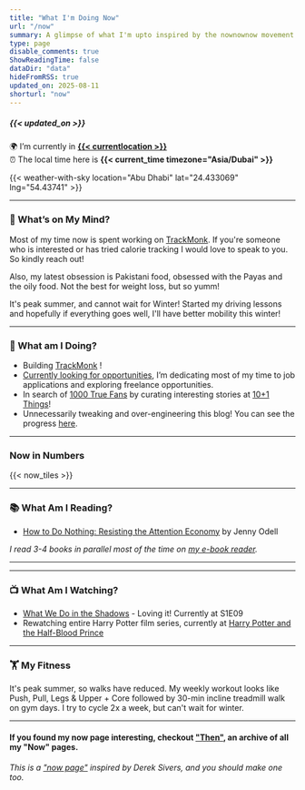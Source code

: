```yaml
---
title: "What I'm Doing Now"
url: "/now"
summary: A glimpse of what I'm upto inspired by the nownownow movement by Derek Sivers.
type: page
disable_comments: true
ShowReadingTime: false
dataDir: "data"
hideFromRSS: true
updated_on: 2025-08-11
shorturl: "now"
---
```


#####  {{< updated_on >}}

🌍 I’m currently in **[{{< currentlocation >}}](https://what3words.com/inferior.reserved.drives)**   
⏰ The local time here is **{{< current_time timezone="Asia/Dubai" >}}**  

{{< weather-with-sky location="Abu Dhabi" lat="24.433069" lng="54.43741" >}}




---

### 💭 What’s on My Mind?  


Most of my time now is spent working on [TrackMonk](https://trackmonk.app). If you're someone who is interested or has tried calorie tracking I would love to speak to you. So kindly reach out!

Also, my latest obsession is Pakistani food, obsessed with the Payas and the oily food. Not the best for weight loss, but so yumm!

It's peak summer, and cannot wait for Winter! Started my driving lessons and hopefully if everything goes well, I'll have better mobility this winter!



---

### 🔨 What am I Doing?

- Building [TrackMonk](https://trackmonk.app) !
- [Currently looking for opportunities](/hire), I’m dedicating most of my time to job applications and exploring freelance opportunities.
- In search of [1000 True Fans](https://kk.org/thetechnium/1000-true-fans/) by curating interesting stories at [10+1 Things](https://newsletter.rishikeshs.com/)!
- Unnecessarily tweaking and over-engineering this blog! You can see the progress [here](/log).

---


### Now in Numbers

{{< now_tiles >}}

---

### 📚 What Am I Reading?

-	[How to Do Nothing: Resisting the Attention Economy](https://geni.us/rs-how-nothing) by Jenny Odell


*I read 3-4 books in parallel most of the time on [my e-book reader](https://geni.us/rsh-kindle-paperwhite).*

---

---



### 📺 What Am I Watching?

- [What We Do in the Shadows](https://www.serializd.com/show/What-We-Do-in-the-Shadows-83631) - Loving it! Currently at S1E09
-  Rewatching entire Harry Potter film series, currently at [Harry Potter and the Half-Blood Prince](https://en.wikipedia.org/wiki/Harry_Potter_and_the_Half-Blood_Prince_(film))

---  

### 🏋 My Fitness

It's peak summer, so walks have reduced. My weekly workout looks like Push, Pull, Legs & Upper + Core followed by 30-min incline treadmill walk on gym days. I try to cycle 2x a week, but can't wait for winter.

<!-- ##### For my latest fitness updates, read my [fitness log](/fitness-log). It's interesting, I promise. -->



---


#### If you found my now page interesting, checkout ["Then"](/then), an archive of all my "Now" pages.


###### This is a ["now page"](https://nownownow.com/) inspired by Derek Sivers, and you should make one too.

